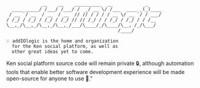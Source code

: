 ```
             __    __    __________  __            _     
  ____ _____/ /___/ /___/ /  _/ __ \/ /___  ____ _(_)____
 / __ `/ __  / __  / __  // // / / / / __ \/ __ `/ / ___/
/ /_/ / /_/ / /_/ / /_/ // // /_/ / / /_/ / /_/ / / /__  
\__,_/\__,_/\__,_/\__,_/___/\____/_/\____/\__, /_/\___/  
                                         /____/   
       
💡 addIOlogic is the home and organization
  for the Ken social platform, as well as
  other great ideas yet to come.
```
Ken social platform source code will remain private 🔒, 
although automation tools that enable better software development
experience will be made open-source for anyone to use 🤖."
